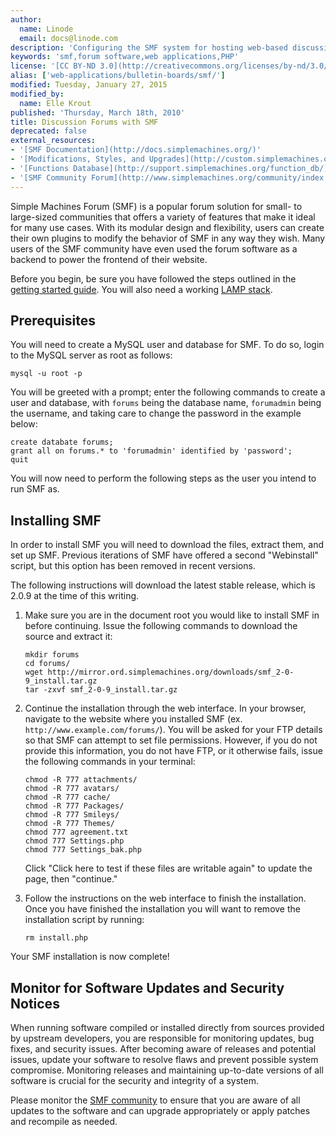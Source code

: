 ```yaml
---
author:
  name: Linode
  email: docs@linode.com
description: 'Configuring the SMF system for hosting web-based discussion forums.'
keywords: 'smf,forum software,web applications,PHP'
license: '[CC BY-ND 3.0](http://creativecommons.org/licenses/by-nd/3.0/us/)'
alias: ['web-applications/bulletin-boards/smf/']
modified: Tuesday, January 27, 2015
modified_by:
  name: Elle Krout
published: 'Thursday, March 18th, 2010'
title: Discussion Forums with SMF
deprecated: false
external_resources:
- '[SMF Documentation](http://docs.simplemachines.org/)'
- '[Modifications, Styles, and Upgrades](http://custom.simplemachines.org/)'
- '[Functions Database](http://support.simplemachines.org/function_db/)'
- '[SMF Community Forum](http://www.simplemachines.org/community/index.php)'
---
```


Simple Machines Forum (SMF) is a popular forum solution for small- to large-sized communities that offers a variety of features that make it ideal for many use cases. With its modular design and flexibility, users can create their own plugins to modify the behavior of SMF in any way they wish. Many users of the SMF community have even used the forum software as a backend to power the frontend of their website.

Before you begin, be sure you have followed the steps outlined in the [getting started guide](/docs/getting-started/). You will also need a working [LAMP stack](/docs/lamp-guides/).

Prerequisites
-------------

You will need to create a MySQL user and database for SMF. To do so, login to the MySQL server as root as follows:

    mysql -u root -p

You will be greeted with a prompt; enter the following commands to create a user and database, with `forums` being the database name, `forumadmin` being the username, and taking care to change the password in the example below:

    create databate forums;
    grant all on forums.* to 'forumadmin' identified by 'password';
    quit

You will now need to perform the following steps as the user you intend to run SMF as.

Installing SMF
--------------

In order to install SMF you will need to download the files, extract them, and set up SMF. Previous iterations of SMF have offered a second "Webinstall" script, but this option has been removed in recent versions.

The following instructions will download the latest stable release, which is 2.0.9 at the time of this writing.

1.  Make sure you are in the document root you would like to install SMF in before continuing. Issue the following commands to download the source and extract it:

        mkdir forums
        cd forums/
        wget http://mirror.ord.simplemachines.org/downloads/smf_2-0-9_install.tar.gz
        tar -zxvf smf_2-0-9_install.tar.gz

2.  Continue the installation through the web interface. In your browser, navigate to the website where you installed SMF (ex. `http://www.example.com/forums/`). You will be asked for your FTP details so that SMF can attempt to set file permissions. However, if you do not provide this information, you do not have FTP, or it otherwise fails, issue the following commands in your terminal:

        chmod -R 777 attachments/
        chmod -R 777 avatars/
        chmod -R 777 cache/ 
        chmod -R 777 Packages/
        chmod -R 777 Smileys/
        chmod -R 777 Themes/
        chmod 777 agreement.txt
        chmod 777 Settings.php
        chmod 777 Settings_bak.php

    Click "Click here to test if these files are writable again" to update the page, then "continue."

3.  Follow the instructions on the web interface to finish the installation. Once you have finished the installation you will want to remove the installation script by running:

        rm install.php

Your SMF installation is now complete!

Monitor for Software Updates and Security Notices
-------------------------------------------------

When running software compiled or installed directly from sources provided by upstream developers, you are responsible for monitoring updates, bug fixes, and security issues. After becoming aware of releases and potential issues, update your software to resolve flaws and prevent possible system compromise. Monitoring releases and maintaining up-to-date versions of all software is crucial for the security and integrity of a system.

Please monitor the [SMF community](http://www.simplemachines.org/community/index.php) to ensure that you are aware of all updates to the software and can upgrade appropriately or apply patches and recompile as needed.





